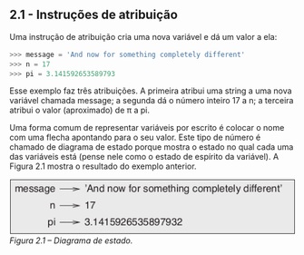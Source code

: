 ## 2.1 - Instruções de atribuição

Uma instrução de atribuição cria uma nova variável e dá um valor a ela:

```python
>>> message = 'And now for something completely different'
>>> n = 17
>>> pi = 3.141592653589793
```

Esse exemplo faz três atribuições. A primeira atribui uma string a uma nova variável chamada message; a segunda dá o número inteiro 17 a n; a terceira atribui o valor (aproximado) de π a pi.

Uma forma comum de representar variáveis por escrito é colocar o nome com uma flecha apontando para o seu valor. Este tipo de número é chamado de diagrama de estado porque mostra o estado no qual cada uma das variáveis está (pense nele como o estado de espírito da variável). A Figura 2.1 mostra o resultado do exemplo anterior.

![Figura 2.1 – Diagrama de estado.](/fig/tnkp_0201.png)
<br>_Figura 2.1 – Diagrama de estado._

